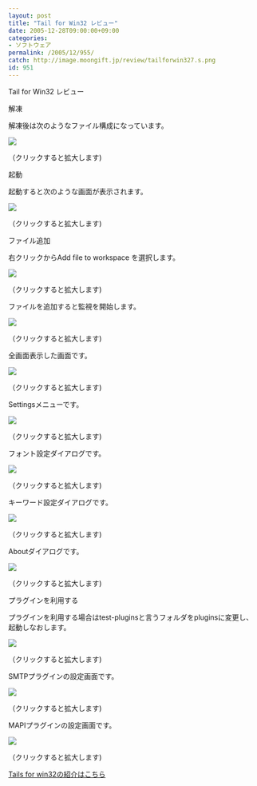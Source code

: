 ```yaml
---
layout: post
title: "Tail for Win32 レビュー"
date: 2005-12-28T09:00:00+09:00
categories:
- ソフトウェア
permalink: /2005/12/955/
catch: http://image.moongift.jp/review/tailforwin327.s.png
id: 951
---
```

Tail for Win32 レビュー  
<!--more-->

解凍

  

解凍後は次のようなファイル構成になっています。

  

[![](http://image.moongift.jp/review/tailforwin321.s.png)](http://image.moongift.jp/review/tailforwin321.png)  
  
（クリックすると拡大します)

  

起動

  

起動すると次のような画面が表示されます。

  

[![](http://image.moongift.jp/review/tailforwin322.s.png)](http://image.moongift.jp/review/tailforwin322.png)  
  
（クリックすると拡大します)

  

ファイル追加

  

右クリックからAdd file to workspace を選択します。

  

[![](http://image.moongift.jp/review/tailforwin323.s.png)](http://image.moongift.jp/review/tailforwin323.png)  
  
（クリックすると拡大します)

  

ファイルを追加すると監視を開始します。

  

[![](http://image.moongift.jp/review/tailforwin324.s.png)](http://image.moongift.jp/review/tailforwin324.png)  
  
（クリックすると拡大します)

  

全画面表示した画面です。

  

[![](http://image.moongift.jp/review/tailforwin325.s.png)](http://image.moongift.jp/review/tailforwin325.png)  
  
（クリックすると拡大します)

  

Settingsメニューです。

  

[![](http://image.moongift.jp/review/tailforwin326.s.png)](http://image.moongift.jp/review/tailforwin326.png)  
  
（クリックすると拡大します)

  

フォント設定ダイアログです。

  

[![](http://image.moongift.jp/review/tailforwin327.s.png)](http://image.moongift.jp/review/tailforwin327.png)  
  
（クリックすると拡大します)

  

キーワード設定ダイアログです。

  

[![](http://image.moongift.jp/review/tailforwin328.s.png)](http://image.moongift.jp/review/tailforwin328.png)  
  
（クリックすると拡大します)

  

Aboutダイアログです。

  

[![](http://image.moongift.jp/review/tailforwin329.s.png)](http://image.moongift.jp/review/tailforwin329.png)  
  
（クリックすると拡大します)

  

プラグインを利用する

  

プラグインを利用する場合はtest-pluginsと言うフォルダをpluginsに変更し、起動しなおします。

  

[![](http://image.moongift.jp/review/tailforwin3213.s.png)](http://image.moongift.jp/review/tailforwin3213.png)  
  
（クリックすると拡大します)

  

SMTPプラグインの設定画面です。

  

[![](http://image.moongift.jp/review/tailforwin321.s.png)](http://image.moongift.jp/review/tailforwin321.png)  
  
（クリックすると拡大します)

  

MAPIプラグインの設定画面です。

  

[![](http://image.moongift.jp/review/tailforwin3212.s.png)](http://image.moongift.jp/review/tailforwin3212.png)  
  
（クリックすると拡大します)

  

[Tails for win32の紹介はこちら](http://oss.moongift.jp/intro/i-934.html)

